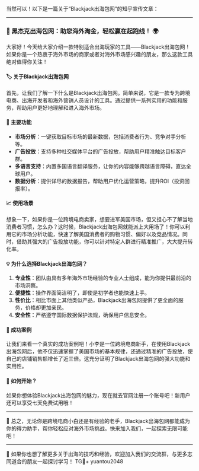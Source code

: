 当然可以！以下是一篇关于“Blackjack出海包网”的知乎宣传文章：

---

### 🎩 黑杰克出海包网：助您海外淘金，轻松赢在起跑线！ 🌍

大家好！今天给大家介绍一款特别适合出海玩家的工具——Blackjack出海包网！如果你是一个热衷于海外市场的商家或者对海外市场感兴趣的朋友，那么这款工具绝对值得你关注！

#### 🏷️ 关于Blackjack出海包网

首先，让我们了解一下什么是Blackjack出海包网。简单来说，它是一款专为跨境电商、出海开发者和海外营销人员设计的工具。通过提供一系列实用的功能和服务，帮助用户更好地理解和进入海外市场。

#### 🔧 主要功能

- **市场分析**：一键获取目标市场的最新数据，包括消费者行为、竞争对手分析等。
- **广告投放**：支持多种社交媒体平台的广告投放，帮助用户精准触达目标客户群。
- **多语言支持**：内置多国语言翻译服务，让你的内容能够跨越语言障碍，直达全球用户。
- **数据分析**：提供详尽的数据报告，帮助用户优化运营策略，提升ROI（投资回报率）。

#### 📈 使用场景

想象一下，如果你是一位跨境电商卖家，想要进军美国市场，但又担心不了解当地消费者习惯，怎么办？这时候，Blackjack出海包网就能派上大用场了！你可以利用它的市场分析功能，快速了解美国消费者的购物习惯、偏好以及竞品情况。同时，借助其强大的广告投放功能，你可以针对特定人群进行精准推广，大大提升转化率。

#### 💡 为什么选择Blackjack出海包网？

1. **专业性**：团队由具有多年海外市场经验的专业人士组成，能为你提供最前沿的市场洞察。
2. **便捷性**：操作界面简洁明了，即使是初学者也能快速上手。
3. **性价比**：相比市面上其他类似产品，Blackjack出海包网提供了更全面的服务，价格却更加亲民。
4. **安全性**：严格遵守国际数据保护法规，确保用户信息安全。

#### 🚀 成功案例

让我们来看一个真实的成功案例吧！小李是一位跨境电商新手，在使用Blackjack出海包网后，他不仅迅速掌握了美国市场的基本规律，还通过精准的广告投放，使自己的店铺销售额增长了近三倍。这充分证明了Blackjack出海包网的强大功能和实用性。

#### 📢 如何开始？

如果你想体验Blackjack出海包网的魅力，现在就去官网注册一个账号吧！新用户还可以享受七天免费试用哦！

---

🎉 总之，无论你是跨境电商小白还是有经验的老手，Blackjack出海包网都能成为你的得力助手，帮你轻松应对海外市场挑战。快来加入我们，一起探索无限可能吧！

---

🌈 如果你也想了解更多关于出海的技巧和经验，欢迎加入我们的交流群，与更多志同道合的朋友一起探讨学习！
TG💪+ yuantou2048